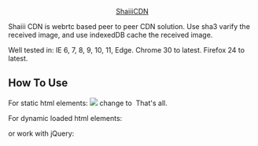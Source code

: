 <a href="http://shaiii.com"><p align="center">ShaiiiCDN</p></a>

Shaiii CDN is webrtc based peer to peer CDN solution.
Use sha3 varify the received image, and use indexedDB cache the received image.

Well tested in:
IE  6, 7, 8, 9, 10, 11, Edge.
Chrome 30 to latest. 
Firefox 24 to latest.


## How To Use

For static html elements:
<img src="/images/sample.jpg" /> change to <img shaiii-cdn='images/sample.jgp' /> That's all.

For dynamic loaded html elements:
<script>
var shaiiiCdn = new ShaiiiCDN({cache: true, timeout: 500});
//get new added images
var images = document.querySelectorAll('img[shaiii-cdn]');
shaiiiCdn.get(images);
</script>

or work with jQuery:
<script>
var shaiiiCdn = new ShaiiiCDN({cache: true, timeout: 500});
shaiiiCdn.get($('img[shaiii-cdn]'));
</script>
